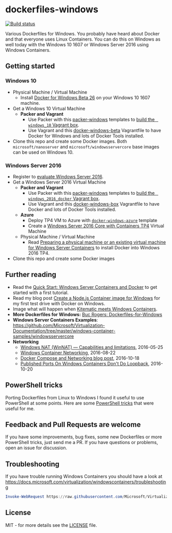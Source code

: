 # dockerfiles-windows
[![Build status](https://ci.appveyor.com/api/projects/status/adxm3egqc5md3fe3/branch/master?svg=true)](https://ci.appveyor.com/project/StefanScherer/dockerfiles-windows/branch/master)

Various Dockerfiles for Windows. You probably have heard about Docker and that everyone uses Linux Containers. You can do this on Windows as well today with the Windows 10 1607 or Windows Server 2016 using Windows Containers.

## Getting started

### Windows 10
* Physical Machine / Virtual Machine
  * Install [Docker for Windows Beta 26](https://docs.docker.com/docker-for-windows/) on your Windows 10 1607 machine.
* Get a Windows 10 Virtual Machine
  * **Packer and Vagrant**
    * Use Packer with this [packer-windows](https://github.com/StefanScherer/packer-windows) templates to [build the ` windows_10` Vagrant box](https://github.com/StefanScherer/docker-windows-beta#get-the-base-box).
    * Use Vagrant and this  [docker-windows-beta](https://github.com/StefanScherer/docker-windows-beta) Vagrantfile to have Docker for Windows and lots of Docker Tools installed.
* Clone this repo and create some Docker images. Both `microsoft/nanoserver` and `microsoft/windowsservercore` base images can be used on Windows 10.

### Windows Server 2016
* Register to [evaluate Windows Server 2016](https://www.microsoft.com/evalcenter/evaluate-windows-server-2016).
* Get a Windows Server 2016 Virtual Machine
  * **Packer and Vagrant**
    * Use Packer with this [packer-windows](https://github.com/StefanScherer/packer-windows) templates to [build the ` windows_2016_docker` Vagrant box](https://github.com/StefanScherer/docker-windows-box#get-the-base-box).
    * Use Vagrant and this [docker-windows-box](https://github.com/StefanScherer/docker-windows-box) Vagrantfile to have Docker and lots of Docker Tools installed.
  * **Azure**
    * Deploy TP4 VM to Azure with [`docker-windows-azure`](https://github.com/StefanScherer/docker-windows-azure) template
    * Create a [Windows Server 2016 Core with Containers TP4](http://azure.microsoft.com/en/marketplace/partners/Microsoft/WindowsServer2016TechnicalPreviewwithContainers/) Virtual Machine
  * Physical Machine / Virtual Machine
    * Read [Preparing a physical machine or an existing virtual machine for Windows Server Containers](https://msdn.microsoft.com/virtualization/windowscontainers/quick_start/inplace_setup) to install Docker into Windows 2016 TP4.
* Clone this repo and create some Docker images

## Further reading
  * Read the [Quick Start: Windows Server Containers and Docker](https://msdn.microsoft.com/virtualization/windowscontainers/quick_start/manage_docker) to get started with a first tutorial.
  * Read my blog post [Create a Node.js Container image for Windows](https://stefanscherer.github.io/create-an-io-js-container-image-for-windows/) for my first test drive with Docker on Windows.
  * Image what will happen when [Kitematic meets Windows Containers](http://blog.hypriot.com/post/kitematic-meets-windows-docker/).
  * **More Dockerfiles for Windows:** [Buc Rogers: Dockerfiles-for-Windows](https://github.com/brogersyh/Dockerfiles-for-windows)
  * **Windows Server Containers Examples**: https://github.com/Microsoft/Virtualization-Documentation/tree/master/windows-container-samples/windowsservercore
  * **Networking**
    * [Windows NAT (WinNAT) — Capabilities and limitations](https://blogs.technet.microsoft.com/virtualization/2016/05/25/windows-nat-winnat-capabilities-and-limitations/), 2016-05-25
    * [Windows Container Networking](https://docs.microsoft.com/en-us/virtualization/windowscontainers/manage-containers/container-networking), 2016-08-22
    * [Docker Compose and Networking blog post](https://blogs.technet.microsoft.com/virtualization/2016/10/18/use-docker-compose-and-service-discovery-on-windows-to-scale-out-your-multi-service-container-application/), 2016-10-18
    * [Published Ports On Windows Containers Don't Do Loopback](https://blog.sixeyed.com/published-ports-on-windows-containers-dont-do-loopback/), 2016-10-20
   
## PowerShell tricks
Porting Dockerfiles from Linux to Windows I found it useful to use PowerShell at some points. Here are some [PowerShell tricks](PowerShellTricks.md) that were useful for me.

## Feedback and Pull Requests are welcome
If you have some improvements, bug fixes, some new Dockerfiles or more PowerShell tricks, just send me a PR. If you have questions or problems, open an issue for discussion.

## Troubleshooting

If you have trouble running Windows Containers you should have a look at https://docs.microsoft.com/virtualization/windowscontainers/troubleshooting

```powershell
Invoke-WebRequest https://raw.githubusercontent.com/Microsoft/Virtualization-Documentation/master/windows-server-container-tools/Debug-ContainerHost/Debug-ContainerHost.ps1 -UseBasicParsing | Invoke-Expression
```

## License

MIT - for more details see the [LICENSE](./LICENSE) file.

